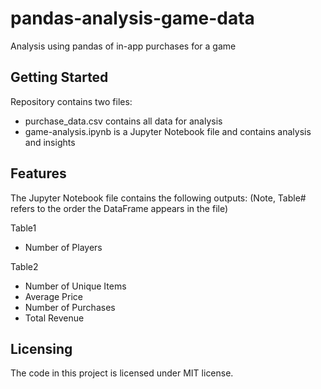 # pandas-analysis-game-data
Analysis using pandas of in-app purchases for a game

## Getting Started

Repository contains two files:
- purchase_data.csv contains all data for analysis
- game-analysis.ipynb is a Jupyter Notebook file and contains analysis and insights

## Features

The Jupyter Notebook file contains the following outputs:
(Note, Table# refers to the order the DataFrame appears in the file)

Table1 
- Number of Players

Table2
- Number of Unique Items
- Average Price
- Number of Purchases
- Total Revenue


## Licensing

The code in this project is licensed under MIT license.
